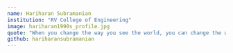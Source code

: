 ```yaml
---
name: Hariharan Subramanian
institution: "RV College of Engineering"
image: hariharan1990s_profile.jpg
quote: "When you change the way you see the world, you can change the world you see."
github: hariharansubramanian
---
```

